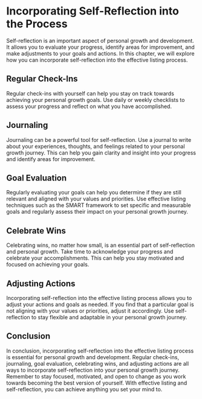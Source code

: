 Incorporating Self-Reflection into the Process
========================================================================================================

Self-reflection is an important aspect of personal growth and development. It allows you to evaluate your progress, identify areas for improvement, and make adjustments to your goals and actions. In this chapter, we will explore how you can incorporate self-reflection into the effective listing process.

Regular Check-Ins
-----------------

Regular check-ins with yourself can help you stay on track towards achieving your personal growth goals. Use daily or weekly checklists to assess your progress and reflect on what you have accomplished.

Journaling
----------

Journaling can be a powerful tool for self-reflection. Use a journal to write about your experiences, thoughts, and feelings related to your personal growth journey. This can help you gain clarity and insight into your progress and identify areas for improvement.

Goal Evaluation
---------------

Regularly evaluating your goals can help you determine if they are still relevant and aligned with your values and priorities. Use effective listing techniques such as the SMART framework to set specific and measurable goals and regularly assess their impact on your personal growth journey.

Celebrate Wins
--------------

Celebrating wins, no matter how small, is an essential part of self-reflection and personal growth. Take time to acknowledge your progress and celebrate your accomplishments. This can help you stay motivated and focused on achieving your goals.

Adjusting Actions
-----------------

Incorporating self-reflection into the effective listing process allows you to adjust your actions and goals as needed. If you find that a particular goal is not aligning with your values or priorities, adjust it accordingly. Use self-reflection to stay flexible and adaptable in your personal growth journey.

Conclusion
----------

In conclusion, incorporating self-reflection into the effective listing process is essential for personal growth and development. Regular check-ins, journaling, goal evaluation, celebrating wins, and adjusting actions are all ways to incorporate self-reflection into your personal growth journey. Remember to stay focused, motivated, and open to change as you work towards becoming the best version of yourself. With effective listing and self-reflection, you can achieve anything you set your mind to.

